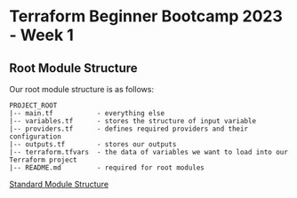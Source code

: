 # Terraform Beginner Bootcamp 2023 - Week 1

## Root Module Structure

Our root module structure is as follows:

```
PROJECT_ROOT
|-- main.tf           - everything else
|-- variables.tf      - stores the structure of input variable
|-- providers.tf      - defines required providers and their configuration
|-- outputs.tf        - stores our outputs
|-- terraform.tfvars  - the data of variables we want to load into our Terraform project
|-- README.md         - required for root modules
```
[Standard Module Structure](https://developer.hashicorp.com/terraform/language/modules/develop/structure)
